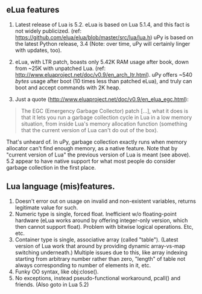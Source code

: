 ## eLua features

1. Latest release of Lua is 5.2. eLua is based on Lua 5.1.4, and this fact is not widely publicized. (ref: https://github.com/elua/elua/blob/master/src/lua/lua.h) uPy is based on the latest Python release, 3.4 (Note: over time, uPy will certainly linger with updates, too).

2. eLua, with LTR patch, boasts only 5.42K RAM usage after book, down from ~25K with unpatched Lua. (ref: http://www.eluaproject.net/doc/v0.9/en_arch_ltr.html). uPy offers ~540 *bytes* usage after boot (10 times less than patched eLua), and truly can boot and accept commands with 2K heap.

3. Just a quote (http://www.eluaproject.net/doc/v0.9/en_elua_egc.html):
> The EGC (Emergency Garbage Collector) patch [...], what it does is that it lets you run a garbage collection cycle in Lua in a low memory situation, from inside Lua's memory allocation function (something that the current version of Lua can't do out of the box).

That's unheard of. In uPy, garbage collection exactly runs when memory allocator can't find enough memory, as a native feature. Note that by "current version of Lua" the previous version of Lua is meant (see above). 5.2 appear to have native support for what most people do consider garbage collection in the first place.

## Lua language (mis)features.

1. Doesn't error out on usage on invalid and non-existent variables, returns legitimate value for such.
1. Numeric type is single, forced float. Inefficient w/o floating-point hardware (eLua works around by offering integer-only version, which then cannot support float). Problem with bitwise logical operations. Etc, etc.
1. Container type is single, associative array (called "table"). (Latest version of Lua work that around by providing dynamic array-vs-map switching underneath.) Multiple issues due to this, like array indexing starting from arbitrary number rather than zero, "length" of table not always corresponding to number of elements in it, etc.
1. Funky OO syntax, like obj:close().
1. No exceptions, instead pseudo-functional workaround, pcall() and friends. (Also goto in Lua 5.2)

